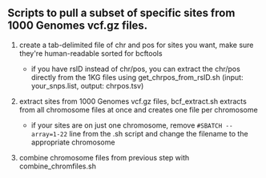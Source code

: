 ## Scripts to pull a subset of specific sites from 1000 Genomes vcf.gz files. 

1. create a tab-delimited file of chr and pos for sites you want, make sure they're human-readable sorted for bcftools
   - if you have rsID instead of chr/pos, you can extract the chr/pos directly from the 1KG files using get_chrpos_from_rsID.sh (input: your_snps.list, output: chrpos.tsv)

2. extract sites from 1000 Genomes vcf.gz files, bcf_extract.sh extracts from all chromosome files at once and creates one file per chromosome
   - if your sites are on just one chromosome, remove `#SBATCH --array=1-22` line from the .sh script and change the filename to the appropriate chromosome
  
3. combine chromosome files from previous step with combine_chromfiles.sh
